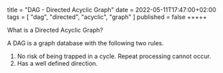 title = "DAG - Directed Acyclic Graph"
date = 2022-05-11T17:47:00+02:00
tags = [
    "dag",
    "directed",
    "acyclic",
    "graph"
]
published = false
+++++

What is a Directed Acyclic Graph?

A DAG is a graph database with the following two rules.

1) No risk of being trapped in a cycle. Repeat processing cannot occur.
2) Has a well defined direction.




